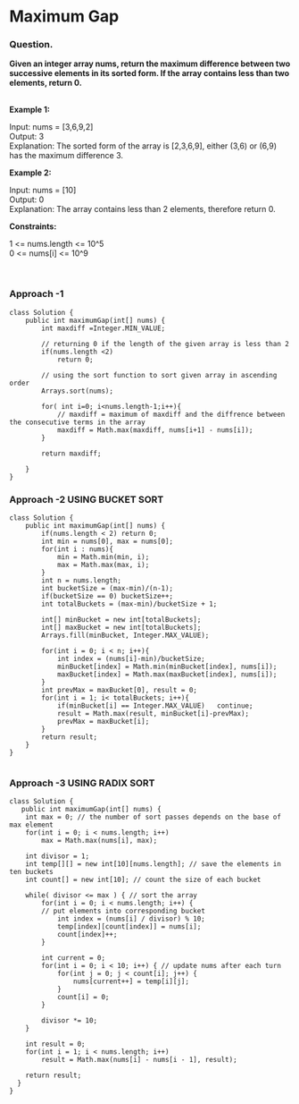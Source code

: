 # Maximum Gap 
### Question.
<b> Given an integer array nums, return the maximum difference between two successive elements in its sorted form. If the array contains less than two elements, return 0. </b>

<br> 
<b> Example 1:</b>

Input: nums = [3,6,9,2]
<br> 
Output: 3
<br> 
Explanation: The sorted form of the array is [2,3,6,9], either (3,6) or (6,9) has the maximum difference 3.



<b> Example 2: </b>

Input: nums = [10]
<br> 
Output: 0
<br> 
Explanation: The array contains less than 2 elements, therefore return 0.
 

<b> Constraints:</b>

1 <= nums.length <= 10^5
<br> 
0 <= nums[i] <= 10^9


<br>

### Approach -1 

```
class Solution {
    public int maximumGap(int[] nums) {
        int maxdiff =Integer.MIN_VALUE;
        
        // returning 0 if the length of the given array is less than 2 
        if(nums.length <2)
            return 0;
                
        // using the sort function to sort given array in ascending order
        Arrays.sort(nums);
        
        for( int i=0; i<nums.length-1;i++){
            // maxdiff = maximum of maxdiff and the diffrence between the consecutive terms in the array
            maxdiff = Math.max(maxdiff, nums[i+1] - nums[i]);
        }
        
        return maxdiff;
        
    }
}
```

### Approach -2 USING BUCKET SORT 

```
class Solution {
    public int maximumGap(int[] nums) {
        if(nums.length < 2) return 0;
        int min = nums[0], max = nums[0];
        for(int i : nums){
            min = Math.min(min, i);
            max = Math.max(max, i);
        }
        int n = nums.length;
        int bucketSize = (max-min)/(n-1);
        if(bucketSize == 0) bucketSize++;
        int totalBuckets = (max-min)/bucketSize + 1;
        
        int[] minBucket = new int[totalBuckets];
        int[] maxBucket = new int[totalBuckets];
        Arrays.fill(minBucket, Integer.MAX_VALUE);
        
        for(int i = 0; i < n; i++){
            int index = (nums[i]-min)/bucketSize;
            minBucket[index] = Math.min(minBucket[index], nums[i]);
            maxBucket[index] = Math.max(maxBucket[index], nums[i]);
        }
        int prevMax = maxBucket[0], result = 0;
        for(int i = 1; i< totalBuckets; i++){
            if(minBucket[i] == Integer.MAX_VALUE)   continue;
            result = Math.max(result, minBucket[i]-prevMax);
            prevMax = maxBucket[i];
        }
        return result;
    }
}


```


### Approach -3 USING RADIX SORT 

```
class Solution {
   public int maximumGap(int[] nums) {
    int max = 0; // the number of sort passes depends on the base of max element
    for(int i = 0; i < nums.length; i++)
        max = Math.max(nums[i], max);

    int divisor = 1;
    int temp[][] = new int[10][nums.length]; // save the elements in ten buckets
    int count[] = new int[10]; // count the size of each bucket
    
    while( divisor <= max ) { // sort the array
        for(int i = 0; i < nums.length; i++) { 
        // put elements into corresponding bucket
            int index = (nums[i] / divisor) % 10;
            temp[index][count[index]] = nums[i];
            count[index]++;
        }

        int current = 0;
        for(int i = 0; i < 10; i++) { // update nums after each turn
            for(int j = 0; j < count[i]; j++) {
                nums[current++] = temp[i][j];
            }
            count[i] = 0;
        }

        divisor *= 10;
    }

    int result = 0;
    for(int i = 1; i < nums.length; i++)
        result = Math.max(nums[i] - nums[i - 1], result);

    return result;
  }
}

```

